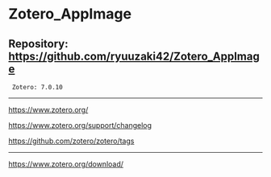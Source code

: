 # Zotero_AppImage

## Repository: https://github.com/ryuuzaki42/Zotero_AppImage
     Zotero: 7.0.10

---

https://www.zotero.org/

https://www.zotero.org/support/changelog

https://github.com/zotero/zotero/tags

---

https://www.zotero.org/download/
